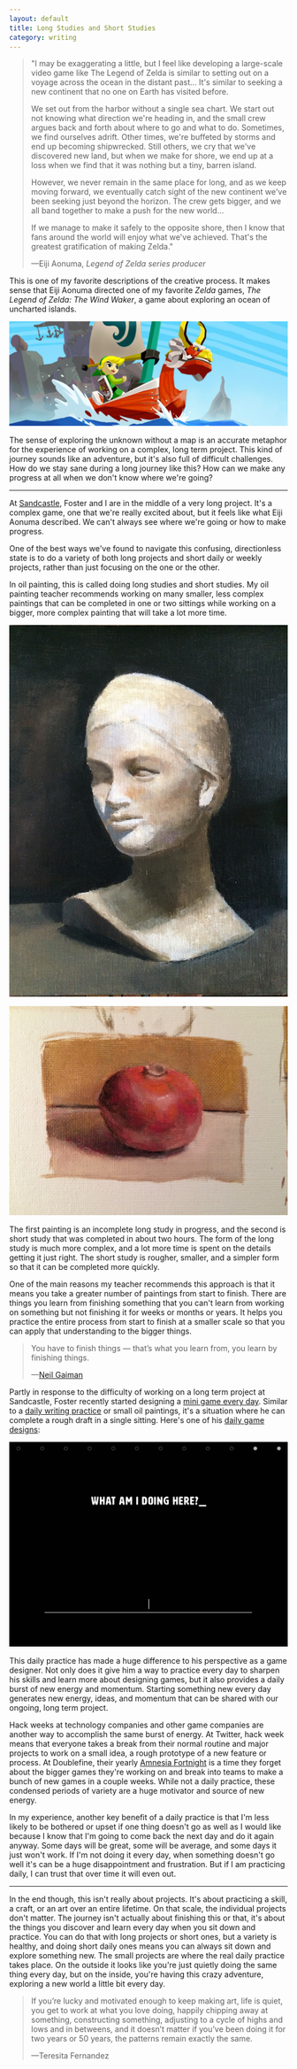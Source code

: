 ```yaml
---
layout: default
title: Long Studies and Short Studies
category: writing
---
```


>"I may be exaggerating a little, but I feel like developing a large-scale video game like The Legend of Zelda is similar to setting out on a voyage across the ocean in the distant past... It's similar to seeking a new continent that no one on Earth has visited before.
>
>We set out from the harbor without a single sea chart. We start out not knowing what direction we're heading in, and the small crew argues back and forth about where to go and what to do. Sometimes, we find ourselves adrift. Other times, we're buffeted by storms and end up becoming shipwrecked. Still others, we cry that we've discovered new land, but when we make for shore, we end up at a loss when we find that it was nothing but a tiny, barren island.
>
>However, we never remain in the same place for long, and as we keep moving forward, we eventually catch sight of the new continent we've been seeking just beyond the horizon. The crew gets bigger, and we all band together to make a push for the new world...
>
>If we manage to make it safely to the opposite shore, then I know that fans around the world will enjoy what we've achieved. That's the greatest gratification of making Zelda."
>
>—Eiji Aonuma, *Legend of Zelda series producer*

This is one of my favorite descriptions of the creative process. It makes sense that Eiji Aonuma directed one of my favorite *Zelda* games, *The Legend of Zelda: The Wind Waker*, a game about exploring an ocean of uncharted islands.

![The Wind Waker](/img/wind-waker.jpg)

The sense of exploring the unknown without a map is an accurate metaphor for the experience of working on a complex, long term project. This kind of journey sounds like an adventure, but it's also full of difficult challenges. How do we stay sane during a long journey like this? How can we make any progress at all when we don't know where we're going?

---

At [Sandcastle](http://sandcastle.co), Foster and I are in the middle of a very long project. It's a complex game, one that we're really excited about, but it feels like what Eiji Aonuma described. We can't always see where we're going or how to make progress.

One of the best ways we've found to navigate this confusing, directionless state is to do a variety of both long projects and short daily or weekly projects, rather than just focusing on the one or the other.

In oil painting, this is called doing long studies and short studies. My oil painting teacher recommends working on many smaller, less complex paintings that can be completed in one or two sittings while working on a bigger, more complex painting that will take a lot more time.

![Statue](/img/statue.jpg)

![Pomegranate](/img/pomegranate.jpg)

The first painting is an incomplete long study in progress, and the second is short study that was completed in about two hours. The form of the long study is much more complex, and a lot more time is spent on the details getting it just right. The short study is rougher, smaller, and a simpler form so that it can be completed more quickly.

One of the main reasons my teacher recommends this approach is that it means you take a greater number of paintings from start to finish. There are things you learn from finishing something that you can't learn from working on something but not finishing it for weeks or months or years. It helps you practice the entire process from start to finish at a smaller scale so that you can apply that understanding to the bigger things.

> You have to finish things — that’s what you learn from, you learn by finishing things.
>
> —[Neil Gaiman](http://www.brainpickings.org/2013/09/11/neil-gaiman-advice-to-writers/)

Partly in response to the difficulty of working on a long term project at Sandcastle, Foster recently started designing a [mini game every day](fosterstilp.github.io/games). Similar to a [daily writing practice](https://medium.com/@mattangriffel/how-to-develop-a-daily-writing-habit-475732c2b026?source=tw-5142451174a3-1420560243633) or small oil paintings, it's a situation where he can complete a rough draft in a single sitting. Here's one of his [daily game designs](http://fosterstilp.github.io/games/Twelve-At-Night.html):

![Twelve at Night](/img/twelve-at-night.jpg)

This daily practice has made a huge difference to his perspective as a game designer. Not only does it give him a way to practice every day to sharpen his skills and learn more about designing games, but it also provides a daily burst of new energy and momentum. Starting something new every day generates new energy, ideas, and momentum that can be shared with our ongoing, long term project.

Hack weeks at technology companies and other game companies are another way to accomplish the same burst of energy. At Twitter, hack week means that everyone takes a break from their normal routine and major projects to work on a small idea, a rough prototype of a new feature or process. At Doublefine, their yearly [Amnesia Fortnight](http://www.doublefine.com/fortnight) is a time they forget about the bigger games they're working on and break into teams to make a bunch of new games in a couple weeks. While not a daily practice, these condensed periods of variety are a huge motivator and source of new energy.

In my experience, another key benefit of a daily practice is that I'm less likely to be bothered or upset if one thing doesn't go as well as I would like because I know that I'm going to come back the next day and do it again anyway. Some days will be great, some will be average, and some days it just won't work. If I'm not doing it every day, when something doesn't go well it's can be a huge disappointment and frustration. But if I am practicing daily, I can trust that over time it will even out.

---

In the end though, this isn't really about projects. It's about practicing a skill, a craft, or an art over an entire lifetime. On that scale, the individual projects don't matter. The journey isn't actually about finishing this or that, it's about the things you discover and learn every day when you sit down and practice. You can do that with long projects or short ones, but a variety is healthy, and doing short daily ones means you can always sit down and explore something new. The small projects are where the real daily practice takes place. On the outside it looks like you're just quietly doing the same thing every day, but on the inside, you're having this crazy adventure, exploring a new world a little bit every day.

>If you’re lucky and motivated enough to keep making art, life is quiet, you get to work at what you love doing, happily chipping away at something, constructing something, adjusting to a cycle of highs and lows and in betweens, and it doesn’t matter if you’ve been doing it for two years or 50 years, the patterns remain exactly the same.
>
>—Teresita Fernandez